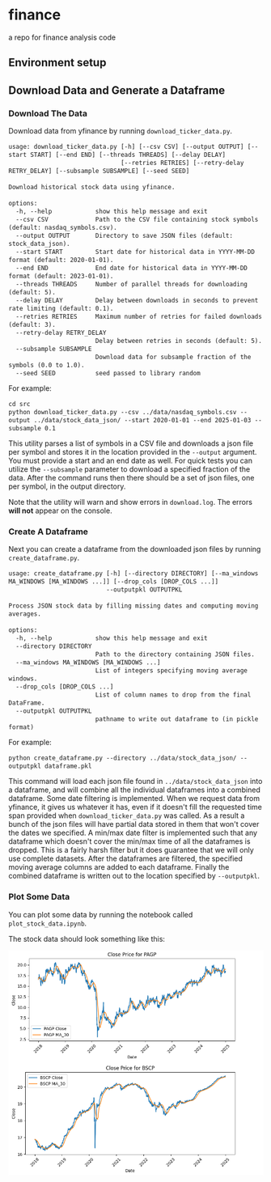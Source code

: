 # finance
a repo for finance analysis code

## Environment setup

## Download Data and Generate a Dataframe

### Download The Data

Download data from yfinance by running `download_ticker_data.py`.  

```
usage: download_ticker_data.py [-h] [--csv CSV] [--output OUTPUT] [--start START] [--end END] [--threads THREADS] [--delay DELAY]
                               [--retries RETRIES] [--retry-delay RETRY_DELAY] [--subsample SUBSAMPLE] [--seed SEED]

Download historical stock data using yfinance.

options:
  -h, --help            show this help message and exit
  --csv CSV             Path to the CSV file containing stock symbols (default: nasdaq_symbols.csv).
  --output OUTPUT       Directory to save JSON files (default: stock_data_json).
  --start START         Start date for historical data in YYYY-MM-DD format (default: 2020-01-01).
  --end END             End date for historical data in YYYY-MM-DD format (default: 2023-01-01).
  --threads THREADS     Number of parallel threads for downloading (default: 5).
  --delay DELAY         Delay between downloads in seconds to prevent rate limiting (default: 0.1).
  --retries RETRIES     Maximum number of retries for failed downloads (default: 3).
  --retry-delay RETRY_DELAY
                        Delay between retries in seconds (default: 5).
  --subsample SUBSAMPLE
                        Download data for subsample fraction of the symbols (0.0 to 1.0).
  --seed SEED           seed passed to library random

```


For example:

```
cd src
python download_ticker_data.py --csv ../data/nasdaq_symbols.csv --output ../data/stock_data_json/ --start 2020-01-01 --end 2025-01-03 --subsample 0.1
```

This utility parses a list of symbols in a CSV file and downloads a json file per symbol and stores it in the location provided in the `--output` argument.  You must provide a start and an end date as well.  For quick tests you can utilize the `--subsample` parameter to download a specified fraction of the data.  After the command runs then there should be a set of json files, one per symbol, in the output directory.

Note that the utility will warn and show errors in `download.log`.  The errors **will not** appear on the console.

### Create A Dataframe

Next you can create a dataframe from the downloaded json files by running `create_dataframe.py`.

```
usage: create_dataframe.py [-h] [--directory DIRECTORY] [--ma_windows MA_WINDOWS [MA_WINDOWS ...]] [--drop_cols [DROP_COLS ...]]
                           --outputpkl OUTPUTPKL

Process JSON stock data by filling missing dates and computing moving averages.

options:
  -h, --help            show this help message and exit
  --directory DIRECTORY
                        Path to the directory containing JSON files.
  --ma_windows MA_WINDOWS [MA_WINDOWS ...]
                        List of integers specifying moving average windows.
  --drop_cols [DROP_COLS ...]
                        List of column names to drop from the final DataFrame.
  --outputpkl OUTPUTPKL
                        pathname to write out dataframe to (in pickle format)

```

For example:

```
python create_dataframe.py --directory ../data/stock_data_json/ --outputpkl dataframe.pkl
```

This command will load each json file found in `../data/stock_data_json` into a dataframe, and will combine all the individual dataframes into a combined dataframe.  Some date filtering is implemented.  When we request data from yfinance, it gives us whatever it has,  even if it doesn't fill the requested time span provided when `download_ticker_data.py` was called.  As a result a bunch of the json files will have partial data stored in them that won't cover the dates we specified.  A min/max date filter is implemented such that any dataframe which doesn't cover the min/max time of all the dataframes is dropped.  This is a fairly harsh filter but it does guarantee that we will only use complete datasets. After the dataframes are filtered, the specified moving average columns are added to each dataframe.  Finally the combined dataframe is written out to the location specified by `--outputpkl`.

### Plot Some Data

You can plot some data by running the notebook called `plot_stock_data.ipynb`.

The stock data should look something like this:

![Stock Data Plotted](res/plot_data.png "Stock Data Notebook")
